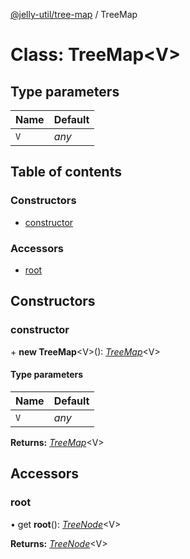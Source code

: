 [@jelly-util/tree-map](../README.md) / TreeMap

# Class: TreeMap<V\>

## Type parameters

| Name | Default |
| :------ | :------ |
| `V` | *any* |

## Table of contents

### Constructors

- [constructor](treemap.md#constructor)

### Accessors

- [root](treemap.md#root)

## Constructors

### constructor

\+ **new TreeMap**<V\>(): [*TreeMap*](treemap.md)<V\>

#### Type parameters

| Name | Default |
| :------ | :------ |
| `V` | *any* |

**Returns:** [*TreeMap*](treemap.md)<V\>

## Accessors

### root

• get **root**(): [*TreeNode*](treenode.md)<V\>

**Returns:** [*TreeNode*](treenode.md)<V\>
